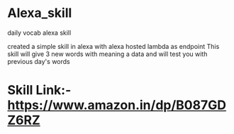 # Alexa_skill
daily vocab alexa skill

created a simple skill in alexa with alexa hosted lambda as endpoint 
This skill will give 3 new words with meaning a data and will test you with previous day's words
# Skill Link:- https://www.amazon.in/dp/B087GDZ6RZ
